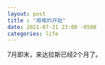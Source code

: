 ```yaml
---
layout: post
title : "艰难的开始"
date: 2021-07-31 23:00 -0500
categories: life
---
```


7月即末，来达拉斯已经2个月了。

